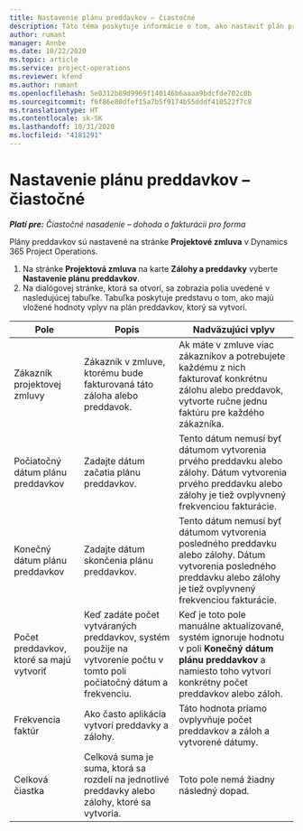 ```yaml
---
title: Nastavenie plánu preddavkov – čiastočné
description: Táto téma poskytuje informácie o tom, ako nastaviť plán preddavkov v Project Operations.
author: rumant
manager: Annbe
ms.date: 10/22/2020
ms.topic: article
ms.service: project-operations
ms.reviewer: kfend
ms.author: rumant
ms.openlocfilehash: 5e0312b89d9969f140146b6aaaa9bdcfde702c0b
ms.sourcegitcommit: f6f86e80dfef15a7b5f9174b55dddf410522f7c8
ms.translationtype: HT
ms.contentlocale: sk-SK
ms.lasthandoff: 10/31/2020
ms.locfileid: "4181291"
---
```

# <a name="set-up-a-retainer-schedule---lite"></a>Nastavenie plánu preddavkov – čiastočné

_**Platí pre:** Čiastočné nasadenie – dohoda o fakturácii pro forma_

Plány preddavkov sú nastavené na stránke **Projektové zmluva** v Dynamics 365 Project Operations.

1. Na stránke **Projektová zmluva** na karte **Zálohy a preddavky** vyberte **Nastavenie plánu preddavkov**.
2. Na dialógovej stránke, ktorá sa otvorí, sa zobrazia polia uvedené v nasledujúcej tabuľke. Tabuľka poskytuje predstavu o tom, ako majú vložené hodnoty vplyv na plán preddavkov, ktorý sa vytvorí.

| Pole | Popis | Nadväzujúci vplyv |
| --- | --- | --- |
| Zákazník projektovej zmluvy | Zákazník v zmluve, ktorému bude fakturovaná táto záloha alebo preddavok. | Ak máte v zmluve viac zákazníkov a potrebujete každému z nich fakturovať konkrétnu zálohu alebo preddavok, vytvorte ručne jednu faktúru pre každého zákazníka. |
| Počiatočný dátum plánu preddavkov | Zadajte dátum začatia plánu preddavkov. | Tento dátum nemusí byť dátumom vytvorenia prvého preddavku alebo zálohy. Dátum vytvorenia prvého preddavku alebo zálohy je tiež ovplyvnený frekvenciou fakturácie. |
| Konečný dátum plánu preddavkov | Zadajte dátum skončenia plánu preddavkov. | Tento dátum nemusí byť dátumom vytvorenia posledného preddavku alebo zálohy. Dátum vytvorenia posledného preddavku alebo zálohy je tiež ovplyvnený frekvenciou fakturácie. |
| Počet preddavkov, ktoré sa majú vytvoriť | Keď zadáte počet vytváraných preddavkov, systém použije na vytvorenie počtu v tomto poli počiatočný dátum a frekvenciu. | Keď je toto pole manuálne aktualizované, systém ignoruje hodnotu v poli **Konečný dátum plánu preddavkov** a namiesto toho vytvorí konkrétny počet preddavkov alebo záloh. |
| Frekvencia faktúr | Ako často aplikácia vytvorí preddavky a zálohy. | Táto hodnota priamo ovplyvňuje počet preddavkov a záloh a vytvorené dátumy. |
| Celková čiastka | Celková suma je suma, ktorá sa rozdelí na jednotlivé preddavky alebo zálohy, ktoré sa vytvoria. | Toto pole nemá žiadny následný dopad. |
